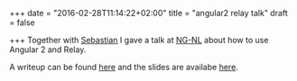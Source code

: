 +++
date = "2016-02-28T11:14:22+02:00"
title = "angular2 relay talk"
draft = false

+++
Together with [Sebastian](https://twitter.com/sfroestl) I gave a talk at [NG-NL](http://ng-nl.org/) about how to use Angular 2 and Relay.

A writeup can be found [here](https://tech.small-improvements.com/2016/02/25/angular-2-and-relay/) and the slides are availabe [here](https://speakerdeck.com/sfroestl/angular-2-and-realy).

